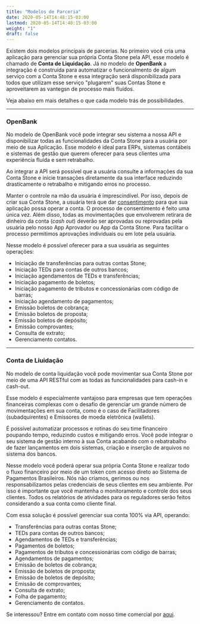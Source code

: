 ```yaml
---
title: "Modelos de Parceria"
date: 2020-05-14T14:48:15-03:00
lastmod: 2020-05-14T14:48:15-03:00
weight: "1"
draft: false
---
```


Existem dois modelos principais de parcerias. No primeiro você cria uma aplicação para gerenciar sua própria Conta Stone pela API, esse modelo é chamado de **Conta de Liquidação**. Já no modelo de **OpenBank** a integração é construída para automatizar o funcionalmento de algum serviço com a Conta Stone e essa integração será disponibilizada para todos que utilizam esse serviço "plugarem" suas Contas Stone e aproveitarem as vantegsn de processo mais fluídos. 

Veja abaixo em mais detalhes o que cada modelo trás de possibilidades.



_________________



### OpenBank

No modelo de OpenBank você pode integrar seu sistema a nossa API e disponibilizar todas as funcionalidades da Conta Stone para a usuária por meio de sua Aplicação. Esse modelo é ideal para ERPs, sistemas contábeis e sistemas de gestão que querem oferecer para seus clientes uma experiência fluída e sem retrabalho.
	
Ao integrar a API será possível que a usuária consulte a informações da sua Conta Stone e inicie transações diretamente da sua interface reduzindo drasticamente o retrabalho e mitigando erros no processo. 
	
Manter o controle na mão da usuária é imprescindível. Por isso, depois de criar sua Conta Stone, a usuária terá que dar [consentimento](https://docs.openbank.stone.com.br/docs/consentimento-guides) para que sua aplicação possa operar a conta. O processo de consentimento é feito uma única vez. 
Além disso, todas as movimentações que envolverem retirara de dinheiro da conta (*cash out*) deverão ser aprovadas ou reprovadas pela usuária pelo nosso App Aprovador ou App da Conta Stone. Para facilitar o processo permitimos aprovações individuais ou em lote pela usuária. 
	
Nesse modelo é possível oferecer para a sua usuária as seguintes operações:
  * Iniciação de transferências para outras contas Stone;
  * Iniciação TEDs para contas de outros bancos;
  * Iniciação agendamentos de TEDs e transferências;
  * Iniciação pagamento de boletos;
  * Iniciação pagamento de tributos e concessionárias com código de barras;
  * Iniciação agendamento de pagamentos;
  * Emissão boletos de cobrança;
  * Emissão boletos de proposta;
  * Emissão boletos de depósito;
  * Emissão comprovantes;
  * Consulta de extrato;
  * Gerenciamento contatos.
	
  
  
_________________



### Conta de Liuidação

No modelo de conta liquidação você pode movimentar sua Conta Stone por meio de uma API RESTful com as todas as funcionalidades para cash-in e cash-out.
	
Esse modelo é especialmente vantajoso para empresas que tem operações financeiras complexas com o desafio de gerenciar um grande número de movimentações em sua conta, como é o caso de Facilitadores (subadquirentes) e Emissores de moeda eletrônica (wallets).
	
É possível automatizar processos e rotinas do seu time financeiro poupando tempo, reduzindo custos e mitigando erros. Você pode integrar o seu sistema de gestão interno à sua Conta acabando com o rebatrabalho de fazer lançamentos em dois sistemas, criação e inserção de arquivos no sistema dos bancos.
	
Nesse modelo você poderá operar sua própria Conta Stone e realizar todo o fluxo financeiro por meio de um token com acesso direto ao Sistema de Pagamentos Brasileiros. Nós não criamos, gerimos ou nos responsabilizamos pelas credenciais de seus clientes em seu ambiente. Por isso é importante que você mantenha o monitoramento e controle dos seus clientes. Todos os relatórios de atividades para os reguladores serão feitos considerando a sua conta como cliente final.

Com essa solução é possível gerenciar sua conta 100% via API, operando:
  * Transferências para outras contas Stone;
  * TEDs para contas de outros bancos;
  * Agendamentos de TEDs e transferências;
  * Pagamentos de boletos;
  * Pagamentos de tributos e concessionárias com código de barras;
  * Agendamentos de pagamentos;
  * Emissão de boletos de cobrança;
  * Emissão de boletos de proposta;
  * Emissão de boletos de depósito;
  * Emissão de comprovantes;
  * Consulta de extrato;
  * Folha de pagamento;
  * Gerenciamento de contatos.


Se interessou? Entre em contato com nosso time comercial por [aqui](https://app.pipefy.com/public/form/Qz4ptt_W?origem_do_lead="Formulário%20comercial%20documentação").
